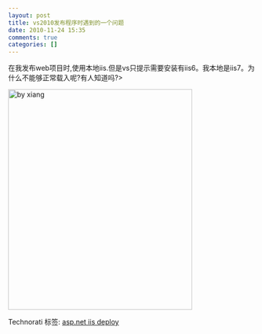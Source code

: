 ```yaml
---
layout: post
title: vs2010发布程序时遇到的一个问题
date: 2010-11-24 15:35
comments: true
categories: []
---
```

<p>在我发布web项目时,使用本地iis.但是vs只提示需要安装有iis6。我本地是iis7。为什么不能够正常载入呢?有人知道吗?> </p> <p><a href="http://images.cnblogs.com/cnblogs_com/mathewxiang/Windows-Live-Writer/bda526a5ef8d_DA6B/QQ%E6%88%AA%E5%9B%BE%E6%9C%AA%E5%91%BD%E5%90%8D222_2.png"><img style="background-image: none; border-bottom: 0px; border-left: 0px; padding-left: 0px; padding-right: 0px; display: inline; border-top: 0px; border-right: 0px; padding-top: 0px" title="by xiang" border="0" alt="by xiang" src="http://images.cnblogs.com/cnblogs_com/mathewxiang/Windows-Live-Writer/bda526a5ef8d_DA6B/QQ%E6%88%AA%E5%9B%BE%E6%9C%AA%E5%91%BD%E5%90%8D222_thumb.png" width="375" height="449"></a> </p> <div style="padding-bottom: 0px; margin: 0px; padding-left: 0px; padding-right: 0px; display: inline; float: none; padding-top: 0px" id="scid:0767317B-992E-4b12-91E0-4F059A8CECA8:df191bb7-f18e-41ab-8c68-6a0c28d853c9" class="wlWriterEditableSmartContent">Technorati 标签: <a href="http://technorati.com/tags/asp.net+iis+deploy" rel="tag">asp.net iis deploy</a></div>  <p>
